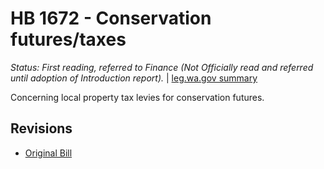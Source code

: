 # HB 1672 - Conservation futures/taxes
*Status: First reading, referred to Finance (Not Officially read and referred until adoption of Introduction report).* | [leg.wa.gov summary](https://app.leg.wa.gov/billsummary?BillNumber=1672&Year=2021)

Concerning local property tax levies for conservation futures.

## Revisions
* [Original Bill](1/)